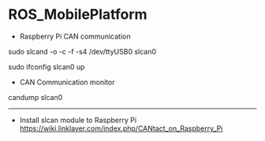 # ROS_MobilePlatform

- Raspberry Pi CAN communication

sudo slcand -o -c -f -s4 /dev/ttyUSB0 slcan0

sudo ifconfig slcan0 up

- CAN Communication monitor

candump slcan0


---------------------------------------------------------------------
- Install slcan module to Raspberry Pi </br>
https://wiki.linklayer.com/index.php/CANtact_on_Raspberry_Pi
